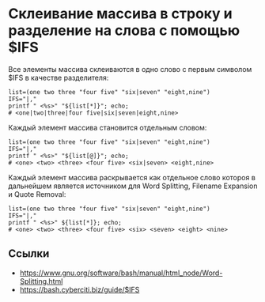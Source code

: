 # Склеивание массива в строку и разделение на слова с помощью $IFS

Все элементы массива склеиваются в одно слово с первым символом $IFS в качестве разделителя:

```shell
list=(one two three "four five" "six|seven" "eight,nine")
IFS="|,"
printf " <%s>" "${list[*]}"; echo;
# <one|two|three|four five|six|seven|eight,nine>
```

Каждый элемент массива становится отдельным словом:

```shell
list=(one two three "four five" "six|seven" "eight,nine")
IFS="|,"
printf " <%s>" "${list[@]}"; echo;
# <one> <two> <three> <four five> <six|seven> <eight,nine>
```

Каждый элемент массива раскрывается как отдельное слово котороя в дальнейшем является источником для Word Splitting, Filename Expansion и Quote Removal:
```shell
list=(one two three "four five" "six|seven" "eight,nine")
IFS="|,"
printf " <%s>" ${list[*]}; echo;
# <one> <two> <three> <four five> <six> <seven> <eight> <nine>
```

## Ссылки
- https://www.gnu.org/software/bash/manual/html_node/Word-Splitting.html
- https://bash.cyberciti.biz/guide/$IFS
